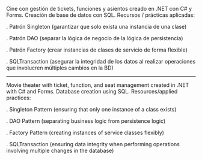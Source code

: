 Cine con gestión de tickets, funciones y asientos creado en .NET con C# y Forms. Creación de base de datos con SQL. Recursos / prácticas aplicadas:

. Patrón Singleton (garantizar que solo exista una instancia de una clase)

. Patrón DAO (separar la lógica de negocio de la lógica de persistencia)

. Patrón Factory (crear instancias de clases de servicio de forma flexible)

. SQLTransaction (asegurar la integridad de los datos al realizar operaciones que involucren múltiples cambios en la BD)

-----

Movie theater with ticket, function, and seat management created in .NET with C# and Forms. Database creation using SQL. Resources/applied practices:

. Singleton Pattern (ensuring that only one instance of a class exists)

. DAO Pattern (separating business logic from persistence logic)

. Factory Pattern (creating instances of service classes flexibly)

. SQLTransaction (ensuring data integrity when performing operations involving multiple changes in the database)

